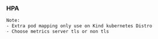 ### HPA

```sh
Note:
- Extra pod mapping only use on Kind kubernetes Distro
- Choose metrics server tls or non tls
```
